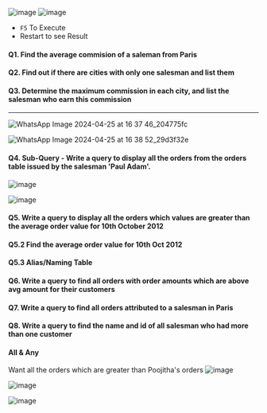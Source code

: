 ![image](https://github.com/nandini-gangrade/Hexaware-Python-Training/assets/87817417/4cb7608b-80d3-423e-b0d9-da867f280047)
![image](https://github.com/nandini-gangrade/Hexaware-Python-Training/assets/87817417/7d99fda1-3226-4dce-bf60-e012cc1f97d2)

- `F5` To Execute
- Restart to see Result

#### Q1. Find the average commision of a saleman from Paris

#### Q2. Find out if there are cities with only one salesman and list them

#### Q3. Determine the maximum commission in each city, and list the salesman who earn this commission

---

![WhatsApp Image 2024-04-25 at 16 37 46_204775fc](https://github.com/nandini-gangrade/Hexaware-Python-Training/assets/87817417/f828d93f-fc3f-477c-9d6f-e6878c57897d)

![WhatsApp Image 2024-04-25 at 16 38 52_29d3f32e](https://github.com/nandini-gangrade/Hexaware-Python-Training/assets/87817417/6b6129e4-ef49-4b19-b791-e3738efdc839)

#### Q4. Sub-Query - Write a query to display all the orders from the orders table issued by the salesman 'Paul Adam'.
![image](https://github.com/nandini-gangrade/Hexaware-Python-Training/assets/87817417/b01144dd-b30e-40a2-bd9a-d4951f68ebc2)


![image](https://github.com/nandini-gangrade/Hexaware-Python-Training/assets/87817417/6608c610-8bb5-4a0e-8ea3-66432975caca)

#### Q5. Write a query to display all the orders which values are greater than the average order value for 10th October 2012

#### Q5.2 Find the average order value for 10th Oct 2012

#### Q5.3 Alias/Naming Table

#### Q6. Write a query to find all orders with order amounts which are above avg amount for their customers

#### Q7. Write a query to find all orders attributed to a salesman in Paris

#### Q8. Write a query to find the name and id of all salesman who had more than one customer

#### All & Any
Want all the orders which are greater than Poojitha's orders
![image](https://github.com/nandini-gangrade/Hexaware-Python-Training/assets/87817417/2455aefc-f190-45ce-aeac-47b7a3c0a9d3)

![image](https://github.com/nandini-gangrade/Hexaware-Python-Training/assets/87817417/42db49cb-0217-44c6-9876-022cffb8bd5d)

![image](https://github.com/nandini-gangrade/Hexaware-Python-Training/assets/87817417/1aac6940-734f-41c1-af87-bbdb82f8e1c2)
